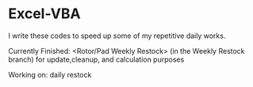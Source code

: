 # Excel-VBA
I write these codes to speed up some of my repetitive daily works.


Currently Finished: <Rotor/Pad Weekly Restock> (in the Weekly Restock branch) for update,cleanup, and calculation purposes

Working on: daily restock 
